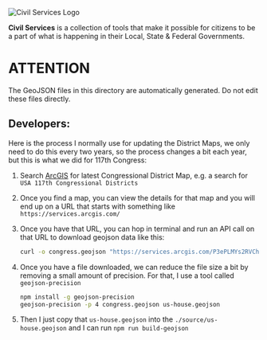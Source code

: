 ![Civil Services Logo](https://raw.githubusercontent.com/CivilServiceUSA/api/master/docs/img/logo.png "Civil Services Logo")

__Civil Services__ is a collection of tools that make it possible for citizens to be a part of what is happening in their Local, State & Federal Governments.


ATTENTION
===

The GeoJSON files in this directory are automatically generated.  Do not edit these files directly.

Developers:
---

Here is the process I normally use for updating the District Maps, we only need to do this every two years, so the process changes a bit each year, but this is what we did for 117th Congress:

1. Search [ArcGIS](https://arcgis.com) for latest Congressional District Map, e.g. a search for `USA 117th Congressional Districts`
2. Once you find a map, you can view the details for that map and you will end up on a URL that starts with something like `https://services.arcgis.com/`
3. Once you have that URL, you can hop in terminal and run an API call on that URL to download geojson data like this:

    ```bash
    curl -o congress.geojson "https://services.arcgis.com/P3ePLMYs2RVChkJx/ArcGIS/rest/services/USA_117th_Congressional_Districts/FeatureServer/0/query?where=objectid+%3D+objectid&outfields=*&f=geojson"
    ```

4. Once you have a file downloaded, we can reduce the file size a bit by removing a small amount of precision. For that, I use a tool called `geojson-precision`

    ```bash
    npm install -g geojson-precision
    geojson-precision -p 4 congress.geojson us-house.geojson
    ```

5. Then I just copy that `us-house.geojson` into the `./source/us-house.geojson` and I can run `npm run build-geojson`
